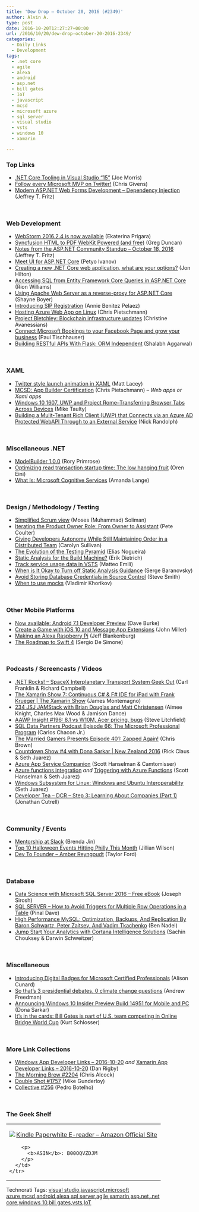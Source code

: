 ```yaml
---
title: 'Dew Drop – October 20, 2016 (#2349)'
author: Alvin A.
type: post
date: 2016-10-20T12:27:27+00:00
url: /2016/10/20/dew-drop-october-20-2016-2349/
categories:
  - Daily Links
  - Development
tags:
  - .net core
  - agile
  - alexa
  - android
  - asp.net
  - bill gates
  - IoT
  - javascript
  - mcsd
  - microsoft azure
  - sql server
  - visual studio
  - vsts
  - windows 10
  - xamarin

---
```

### <a name="top"></a>Top Links

  * <a href="https://blogs.msdn.microsoft.com/dotnet/2016/10/19/net-core-tooling-in-visual-studio-15/" target="_blank">.NET Core Tooling in Visual Studio “15”</a> (Joe Morris) 
  * <a href="http://blogs.architectingconnectedsystems.com/blogs/cjg/archive/2016/10/14/Follow-every-Microsoft-MVP-on-Twitter_2100_.aspx?utm_content=buffereb71c&utm_medium=social&utm_source=twitter.com&utm_campaign=buffer" target="_blank">Follow every Microsoft MVP on Twitter!</a> (Chris Givens) 
  * <a href="https://blogs.msdn.microsoft.com/webdev/2016/10/19/modern-asp-net-web-forms-development-dependency-injection/" target="_blank">Modern ASP.NET Web Forms Development – Dependency Injection</a> (Jeffrey T. Fritz)

&nbsp;

### <a name="web"></a>Web Development

  * <a href="https://blog.jetbrains.com/webstorm/2016/10/webstorm-2016-2-4/" target="_blank">WebStorm 2016.2.4 is now available</a> (Ekaterina Prigara)
  * <a href="https://channel9.msdn.com/coding4fun/blog/Syncfusion-HTML-to-PDF-WebKit-Powered-and-free?WT.mc_id=DX_MVP4025064" target="_blank">Syncfusion HTML to PDF WebKit Powered (and free)</a> (Greg Duncan)
  * <a href="https://blogs.msdn.microsoft.com/webdev/2016/10/19/notes-from-the-asp-net-community-standup-october-18-2016/" target="_blank">Notes from the ASP.NET Community Standup – October 18, 2016</a> (Jeffrey T. Fritz)
  * <a href="http://www.telerik.com/blogs/meet-ui-for-aspnet-core" target="_blank">Meet UI for ASP.NET Core</a> (Petyo Ivanov)
  * <a href="https://jonhilton.net/2016/10/19/creating-a-new-net-core-web-application-what-are-your-options/" target="_blank">Creating a new .NET Core web application, what are your options?</a> (Jon Hilton)
  * <a href="http://rion.io/2016/10/19/accessing-entity-framework-core-queries-behind-the-scenes-in-asp-net-core/" target="_blank">Accessing SQL from Entity Framework Core Queries in ASP.NET Core</a> (Rion Williams)
  * <a href="http://feedproxy.google.com/~r/Tattoocoder/~3/0GHYAhnUEqw/" target="_blank">Using Apache Web Server as a reverse-proxy for ASP.NET Core</a> (Shayne Boyer)
  * <a href="https://twilioinc.wpengine.com/2016/10/introducing-sip-registration.html" target="_blank">Introducing SIP Registration</a> (Annie Benitez Pelaez)
  * <a href="https://buildazure.com/2016/10/19/hosting-azure-web-app-on-linux/" target="_blank">Hosting Azure Web App on Linux</a> (Chris Pietschmann)
  * <a href="https://azure.microsoft.com/blog/project-bletchley-blockchain-infrastructure-updates/" target="_blank">Project Bletchley: Blockchain infrastructure updates</a> (Christine Avanessians)
  * <a href="http://blogs.office.com/2016/10/19/connect-microsoft-bookings-to-your-facebook-page-and-grow-your-business/" target="_blank">Connect Microsoft Bookings to your Facebook Page and grow your business</a> (Paul Tischhauser)
  * <a href="https://code.tutsplus.com/tutorials/building-restful-apis-with-flask-orm-independent--cms-26710" target="_blank">Building RESTful APIs With Flask: ORM Independent</a> (Shalabh Aggarwal)

&nbsp;

### <a name="silverlight"></a>XAML

  * <a href="http://feedproxy.google.com/~r/MattLacey/~3/h_ILPcxLtW0/twitter-style-launch-animation-in-xaml.html" target="_blank">Twitter style launch animation in XAML</a> (Matt Lacey)
  * <a href="https://buildazure.com/2016/10/20/mcsd-app-builder-certification/" target="_blank">MCSD: App Builder Certification</a> (Chris Pietschmann) _&#8211; Web apps or Xaml apps_
  * <a href="http://feedproxy.google.com/~r/mtaulty/~3/X284BB6ajxs/" target="_blank">Windows 10 1607, UWP and Project Rome–Transferring Browser Tabs Across Devices</a> (Mike Taulty)
  * <a href="http://feedproxy.google.com/~r/NicksNetTravels/~3/eRER0IUJVqc/post.aspx" target="_blank">Building a Mulit-Tenant Rich Client (UWP) that Connects via an Azure AD Protected WebAPI Through to an External Service</a> (Nick Randolph)

&nbsp;

### <a name="dotnet"></a>Miscellaneous .NET

  * <a href="http://feedproxy.google.com/~r/RoryPrimrose/~3/lJkArsy3_NA/" target="_blank">ModelBuilder 1.0.0</a> (Rory Primrose)
  * <a href="http://feedproxy.google.com/~r/AyendeRahien/~3/ydxiGwE-1hE/optimizing-read-transaction-startup-time-the-low-hanging-fruit" target="_blank">Optimizing read transaction startup time: The low hanging fruit</a> (Oren Eini)
  * <a href="http://secondtruth.com/2016/10/what-is-microsoft-cognitive-services/" target="_blank">What Is: Microsoft Cognitive Services</a> (Amanda Lange)

&nbsp;

### <a name="design"></a>Design / Methodology / Testing

  * <a href="http://feedproxy.google.com/~r/MosesOfEgyptBlog/~3/L-n-_dLXFVo/post.aspx" target="_blank">Simplified Scrum view</a> (Moses (Muhammad) Soliman)
  * <a href="https://www.thoughtworks.com/insights/blog/iterating-product-owner-role-owner-assistant" target="_blank">Iterating the Product Owner Role: From Owner to Assistant</a> (Pete Coulter)
  * <a href="https://www.cycligent.com/blog/giving-developers-autonomy-while-still-maintaining-order-in-a-distributed-team/" target="_blank">Giving Developers Autonomy While Still Maintaining Order in a Distributed Team</a> (Carolyn Sullivan)
  * <a href="https://dzone.com/articles/testing-geometric-shapes-evolution-of-testing-pyra?utm_medium=feed&utm_source=feedpress.me&utm_campaign=Feed%3A+dzone%2Fdevops" target="_blank">The Evolution of the Testing Pyramid</a> (Elias Nogueira)
  * <a href="https://blog.ndepend.com/static-analysis-build-machine/" target="_blank">Static Analysis for the Build Machine?</a> (Erik Dietrich)
  * <a href="http://feedproxy.google.com/~r/MattsAlmSpace/~3/G42vpL-mWFQ/track-service-usage-data-in-vsts.html" target="_blank">Track service usage data in VSTS</a> (Matteo Emili)
  * <a href="http://feedproxy.google.com/~r/SubMain/~3/-QpN-K6DibQ/WhenIsItOkayToTurnOffStaticAnalysisGuidance.aspx" target="_blank">When is It Okay to Turn off Static Analysis Guidance</a> (Serge Baranovsky)
  * <a href="http://ardalis.com/avoid-storing-database-credentials-in-source-control" target="_blank">Avoid Storing Database Credentials in Source Control</a> (Steve Smith)
  * <a href="http://enterprisecraftsmanship.com/2016/10/19/when-to-use-mocks/" target="_blank">When to use mocks</a> (Vladimir Khorikov)

&nbsp;

### <a name="mobile"></a>Other Mobile Platforms

  * <a href="http://feedproxy.google.com/~r/blogspot/hsDu/~3/WXDoQPuUcXw/android71-dev-preview-available.html" target="_blank">Now available: Android 7.1 Developer Preview</a> (Dave Burke)
  * <a href="https://blog.xamarin.com/create-a-game-with-ios-10-and-message-app-extensions/" target="_blank">Create a Game with iOS 10 and Message App Extensions</a> (John Miller)
  * <a href="https://dzone.com/articles/making-an-alexa-raspberrynbsppi?utm_medium=feed&utm_source=feedpress.me&utm_campaign=Feed%3A+dzone%2Fiot" target="_blank">Making an Alexa Raspberry Pi</a> (Jeff Blankenburg)
  * <a href="http://www.infoq.com/news/2016/10/swift-4-roadmap?utm_campaign=infoq_content&utm_source=infoq&utm_medium=feed&utm_term=global" target="_blank">The Roadmap to Swift 4</a> (Sergio De Simone)

&nbsp;

### <a name="podcasts"></a>Podcasts / Screencasts / Videos

  * <a href="http://www.dotnetrocks.com/default.aspx?ShowNum=1364" target="_blank">.NET Rocks! &#8211; SpaceX Interplanetary Transport System Geek Out</a> (Carl Franklin & Richard Campbell)
  * <a href="https://channel9.msdn.com/Shows/XamarinShow/Continuous-CSharp-IDE-for-iPad-with-Frank-Krueger?WT.mc_id=DX_MVP4025064" target="_blank">The Xamarin Show 7: Continuous C# & F# IDE for iPad with Frank Krueger | The Xamarin Show</a> (James Montemagno)
  * <a href="http://devchat.tv/js-jabber/234-jsj-jamstack-with-brian-douglas-and-matt-christensen" target="_blank">234 JSJ JAMStack with Brian Douglas and Matt Christensen</a> (Aimee Knight, Charles Max Wood & Jamison Dance)
  * <a href="http://allaboutwindowsphone.com/media/item/21781_AAWP_Insight_196_81_vs_W10M_Ac.php" target="_blank">AAWP Insight #196: 8.1 vs W10M, Acer pricing, bugs</a> (Steve Litchfield)
  * <a href="http://sqldatapartners.com/2016/10/19/professional-program/" target="_blank">SQL Data Partners Podcast Episode 66: The Microsoft Professional Program</a> (Carlos Chacon Jr.)
  * <a href="http://www.themarriedgamers.net/the-married-gamers-presents-episode-401-zapped-again/" target="_blank">The Married Gamers Presents Episode 401: Zapped Again!</a> (Chris Brown)
  * <a href="https://channel9.msdn.com/Events/Ignite/New-Zealand-2016/CDS004?WT.mc_id=DX_MVP4025064" target="_blank">Countdown Show #4 with Dona Sarkar | New Zealand 2016</a> (Rick Claus & Seth Juarez)
  * <a href="https://channel9.msdn.com/Shows/Azure-Friday/Azure-App-Service-Companion?WT.mc_id=DX_MVP4025064" target="_blank">Azure App Service Companion</a> (Scott Hanselman & Camtomisser)
  * <a href="https://channel9.msdn.com/Shows/Azure-Friday/Azure-functions-integration?WT.mc_id=DX_MVP4025064" target="_blank">Azure functions integration</a> _and_ <a href="https://channel9.msdn.com/Shows/Azure-Friday/Triggering-with-Azure-Functions?WT.mc_id=DX_MVP4025064" target="_blank">Triggering with Azure Functions</a> (Scott Hanselman & Seth Juarez)
  * <a href="https://channel9.msdn.com/Blogs/Seth-Juarez/Windows-Subsystem-for-Linux-Windows-and-Ubuntu-Interoperability?WT.mc_id=DX_MVP4025064" target="_blank">Windows Subsystem for Linux: Windows and Ubuntu Interoperability</a> (Seth Juarez)
  * <a href="http://feedproxy.google.com/~r/DeveloperTea/~3/a5_ImTdq_bY/50029-dcr-step-3-learning-about-companies-part-1" target="_blank">Developer Tea &#8211; DCR &#8211; Step 3: Learning About Companies (Part 1)</a> (Jonathan Cutrell)

&nbsp;

### <a name="events"></a>Community / Events

  * <a href="https://slack.engineering/mentorship-at-slack-cb0962d75a10?source=rss----58820b6d8904---4" target="_blank">Mentorship at Slack</a> (Brenda Jin)
  * <a href="http://www.uwishunu.com/2016/10/top-10-halloween-events-hitting-philly-month/" target="_blank">Top 10 Halloween Events Hitting Philly This Month</a> (Jillian Wilson)
  * <a href="http://stackify.com/dev-to-founder-amber-reyngoudt/" target="_blank">Dev To Founder – Amber Reyngoudt</a> (Taylor Ford)

&nbsp;

### <a name="sql"></a>Database

  * <a href="https://blogs.technet.microsoft.com/machinelearning/2016/10/19/data-science-with-microsoft-sql-server-2016-free-ebook/" target="_blank">Data Science with Microsoft SQL Server 2016 – Free eBook</a> (Joseph Sirosh)
  * <a href="http://blog.sqlauthority.com/2016/10/20/sql-server-avoid-triggers-multiple-row-operations-table/" target="_blank">SQL SERVER – How to Avoid Triggers for Multiple Row Operations in a Table</a> (Pinal Dave)
  * <a href="https://www.bennadel.com/blog/3168-high-performance-mysql-optimization-backups-and-replication-by-baron-schwartz-peter-zaitsev-and-vadim-tkachenko.htm" target="_blank">High Performance MySQL: Optimization, Backups, And Replication By Baron Schwartz, Peter Zaitsev, And Vadim Tkachenko</a> (Ben Nadel)
  * <a href="https://blogs.technet.microsoft.com/machinelearning/2016/10/19/jump-start-your-analytics-with-cortana-intelligence-solutions/" target="_blank">Jump Start Your Analytics with Cortana Intelligence Solutions</a> (Sachin Chouksey & Darwin Schweitzer)

&nbsp;

### <a name="misc"></a>Miscellaneous

  * <a href="https://borntolearn.mslearn.net/b/weblog/posts/introducing-digital-badges-for-microsoft-certified-professionals" target="_blank">Introducing Digital Badges for Microsoft Certified Professionals</a> (Alison Cunard)
  * <a href="http://feeds.mashable.com/~r/Mashable/~3/NMfsgEIgny4/" target="_blank">So that&#8217;s 3 presidential debates, 0 climate change questions</a> (Andrew Freedman)
  * <a href="http://blogs.windows.com/windowsexperience/2016/10/19/announcing-windows-10-insider-preview-build-14951-for-mobile-and-pc/?WT.mc_id=DX_MVP4025064" target="_blank">Announcing Windows 10 Insider Preview Build 14951 for Mobile and PC</a> (Dona Sarkar)
  * <a href="http://www.geekwire.com/2016/cards-bill-gates-part-u-s-team-competing-online-bridge-world-cup/" target="_blank">It’s in the cards: Bill Gates is part of U.S. team competing in Online Bridge World Cup</a> (Kurt Schlosser)

&nbsp;

### <a name="links"></a>More Link Collections

  * <a href="http://windowsappdev.com/2016/10/windows-app-developer-links-2016-10-20/" target="_blank">Windows App Developer Links &#8211; 2016-10-20</a> _and_ <a href="http://allaboutxamarin.com/2016/10/xamarin-app-developer-links-2016-10-20/" target="_blank">Xamarin App Developer Links &#8211; 2016-10-20</a> (Dan Rigby)
  * <a href="http://feedproxy.google.com/~r/ReflectivePerspective/~3/96nq_tc3oiE/" target="_blank">The Morning Brew #2204</a> (Chris Alcock)
  * <a href="http://afreshcup.com/home/2016/10/20/double-shot-1757.html" target="_blank">Double Shot #1757</a> (Mike Gunderloy)
  * <a href="http://feedproxy.google.com/~r/tympanus/~3/K300Y24zY9A/" target="_blank">Collective #256</a> (Pedro Botelho)

&nbsp;

### <a name="shelf"></a>The Geek Shelf

<div id="scid:7dc1bd33-94bd-46fd-a20b-0131235bcd47:0d012a19-c730-48da-8e3e-8fa50d672d91" class="wlWriterEditableSmartContent" style="float: none; padding-bottom: 0px; padding-top: 0px; padding-left: 0px; margin: 0px; display: inline; padding-right: 0px">
  <table cellspacing="0" cellpadding="2" width="400" border="0" unselectable="on">
    <tr>
      <td valign="top" width="400">
        <p>
          <a title="Kindle Paperwhite E-reader – Amazon Official Site" href="http://www.amazon.com/exec/obidos/ASIN/B00OQVZDJM/amavin-20"><img data-recalc-dims="1" decoding="async" src="https://i0.wp.com/images.amazon.com/images/P/B00OQVZDJM.01.MZZZZZZZ.jpg?w=660" border="0" align="left" style="float:left" />Kindle Paperwhite E-reader – Amazon Official Site</a>
        </p>
        
        <p>
          <b>ASIN</b>: B00OQVZDJM
        </p>
      </td>
    </tr>
  </table>
</div>

<div id="scid:77ECF5F8-D252-44F5-B4EB-D463C5396A79:eeea1c42-0fcd-4256-9add-a5112e9cd08d" class="wlWriterEditableSmartContent" style="float: none; padding-bottom: 0px; padding-top: 0px; padding-left: 0px; margin: 0px; display: inline; padding-right: 0px">
  Technorati Tags: <a href="http://technorati.com/tags/visual+studio" rel="tag">visual studio</a>,<a href="http://technorati.com/tags/javascript" rel="tag">javascript</a>,<a href="http://technorati.com/tags/microsoft+azure" rel="tag">microsoft azure</a>,<a href="http://technorati.com/tags/mcsd" rel="tag">mcsd</a>,<a href="http://technorati.com/tags/android" rel="tag">android</a>,<a href="http://technorati.com/tags/alexa" rel="tag">alexa</a>,<a href="http://technorati.com/tags/sql+server" rel="tag">sql server</a>,<a href="http://technorati.com/tags/agile" rel="tag">agile</a>,<a href="http://technorati.com/tags/xamarin" rel="tag">xamarin</a>,<a href="http://technorati.com/tags/asp.net" rel="tag">asp.net</a>,<a href="http://technorati.com/tags/.net+core" rel="tag">.net core</a>,<a href="http://technorati.com/tags/windows+10" rel="tag">windows 10</a>,<a href="http://technorati.com/tags/bill+gates" rel="tag">bill gates</a>,<a href="http://technorati.com/tags/vsts" rel="tag">vsts</a>,<a href="http://technorati.com/tags/IoT" rel="tag">IoT</a>
</div>